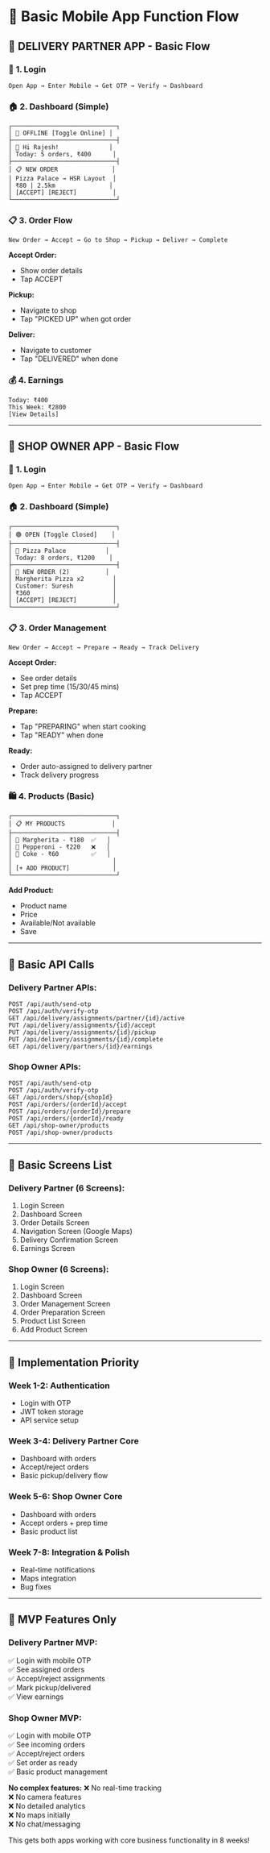 # 📱 Basic Mobile App Function Flow

## 🚚 DELIVERY PARTNER APP - Basic Flow

### 🔐 **1. Login**
```
Open App → Enter Mobile → Get OTP → Verify → Dashboard
```

### 🏠 **2. Dashboard (Simple)**
```
┌─────────────────────────────┐
│ 🔴 OFFLINE [Toggle Online] │
├─────────────────────────────┤
│ 👋 Hi Rajesh!              │
│ Today: 5 orders, ₹400      │
├─────────────────────────────┤
│ 📋 NEW ORDER               │
│ Pizza Palace → HSR Layout  │
│ ₹80 | 2.5km               │
│ [ACCEPT] [REJECT]          │
└─────────────────────────────┘
```

### 📋 **3. Order Flow**
```
New Order → Accept → Go to Shop → Pickup → Deliver → Complete
```

**Accept Order:**
- Show order details
- Tap ACCEPT

**Pickup:**
- Navigate to shop
- Tap "PICKED UP" when got order

**Deliver:**  
- Navigate to customer
- Tap "DELIVERED" when done

### 💰 **4. Earnings**
```
Today: ₹400
This Week: ₹2800
[View Details]
```

---

## 🏪 SHOP OWNER APP - Basic Flow

### 🔐 **1. Login**
```
Open App → Enter Mobile → Get OTP → Verify → Dashboard
```

### 🏠 **2. Dashboard (Simple)**
```
┌─────────────────────────────┐
│ 🟢 OPEN [Toggle Closed]    │
├─────────────────────────────┤
│ 🏪 Pizza Palace           │
│ Today: 8 orders, ₹1200    │
├─────────────────────────────┤
│ 🔔 NEW ORDER (2)          │
│ Margherita Pizza x2        │
│ Customer: Suresh           │
│ ₹360                       │
│ [ACCEPT] [REJECT]          │
└─────────────────────────────┘
```

### 📋 **3. Order Management**
```
New Order → Accept → Prepare → Ready → Track Delivery
```

**Accept Order:**
- See order details
- Set prep time (15/30/45 mins)
- Tap ACCEPT

**Prepare:**
- Tap "PREPARING" when start cooking
- Tap "READY" when done

**Ready:**
- Order auto-assigned to delivery partner
- Track delivery progress

### 🛍️ **4. Products (Basic)**
```
┌─────────────────────────────┐
│ 📋 MY PRODUCTS             │
├─────────────────────────────┤
│ 🍕 Margherita - ₹180  ✅   │
│ 🍕 Pepperoni - ₹220   ❌   │
│ 🥤 Coke - ₹60         ✅   │
│                            │
│ [+ ADD PRODUCT]            │
└─────────────────────────────┘
```

**Add Product:**
- Product name
- Price  
- Available/Not available
- Save

---

## 🔧 Basic API Calls

### **Delivery Partner APIs:**
```
POST /api/auth/send-otp
POST /api/auth/verify-otp
GET /api/delivery/assignments/partner/{id}/active
PUT /api/delivery/assignments/{id}/accept
PUT /api/delivery/assignments/{id}/pickup  
PUT /api/delivery/assignments/{id}/complete
GET /api/delivery/partners/{id}/earnings
```

### **Shop Owner APIs:**
```
POST /api/auth/send-otp
POST /api/auth/verify-otp
GET /api/orders/shop/{shopId}
POST /api/orders/{orderId}/accept
POST /api/orders/{orderId}/prepare
POST /api/orders/{orderId}/ready
GET /api/shop-owner/products
POST /api/shop-owner/products
```

---

## 📱 Basic Screens List

### **Delivery Partner (6 Screens):**
1. Login Screen
2. Dashboard Screen  
3. Order Details Screen
4. Navigation Screen (Google Maps)
5. Delivery Confirmation Screen
6. Earnings Screen

### **Shop Owner (6 Screens):**
1. Login Screen
2. Dashboard Screen
3. Order Management Screen
4. Order Preparation Screen  
5. Product List Screen
6. Add Product Screen

---

## 🚀 Implementation Priority

### **Week 1-2: Authentication**
- Login with OTP
- JWT token storage
- API service setup

### **Week 3-4: Delivery Partner Core**
- Dashboard with orders
- Accept/reject orders
- Basic pickup/delivery flow

### **Week 5-6: Shop Owner Core** 
- Dashboard with orders
- Accept orders + prep time
- Basic product list

### **Week 7-8: Integration & Polish**
- Real-time notifications
- Maps integration
- Bug fixes

---

## 🎯 MVP Features Only

### **Delivery Partner MVP:**
✅ Login with mobile OTP  
✅ See assigned orders  
✅ Accept/reject assignments  
✅ Mark pickup/delivered  
✅ View earnings  

### **Shop Owner MVP:**
✅ Login with mobile OTP  
✅ See incoming orders  
✅ Accept/reject orders  
✅ Set order as ready  
✅ Basic product management  

**No complex features:**
❌ No real-time tracking  
❌ No camera features  
❌ No detailed analytics  
❌ No maps initially  
❌ No chat/messaging  

This gets both apps working with core business functionality in 8 weeks!